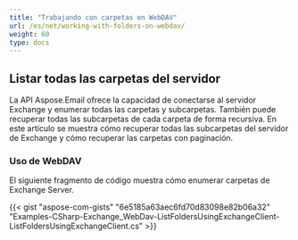 ```yaml
---
title: "Trabajando con carpetas en WebDAV"
url: /es/net/working-with-folders-on-webdav/
weight: 60
type: docs
---
```



## **Listar todas las carpetas del servidor**
La API Aspose.Email ofrece la capacidad de conectarse al servidor Exchange y enumerar todas las carpetas y subcarpetas. También puede recuperar todas las subcarpetas de cada carpeta de forma recursiva. En este artículo se muestra cómo recuperar todas las subcarpetas del servidor de Exchange y cómo recuperar las carpetas con paginación.
### **Uso de WebDAV**
El siguiente fragmento de código muestra cómo enumerar carpetas de Exchange Server.

{{< gist "aspose-com-gists" "6e5185a63aec6fd70d83098e82b06a32" "Examples-CSharp-Exchange_WebDav-ListFoldersUsingExchangeClient-ListFoldersUsingExchangeClient.cs" >}}

